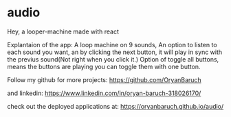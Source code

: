 # audio

Hey, a looper-machine made with react

Explantaion of the app: A loop machine on 9 sounds, An option to listen to each sound you want, an by clicking the next button, it will play in sync with the previus sound(Not right when you click it.) Option of toggle all buttons, means the buttons are playing you can toggle them with one button.

Follow my github for more projects: https://github.com/OryanBaruch

and linkedin: https://www.linkedin.com/in/oryan-baruch-318026170/

check out the deployed applications at: https://oryanbaruch.github.io/audio/
